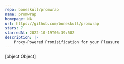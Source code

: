 ```yaml
---
repo: boneskull/promwrap
name: promwrap
homepage: NA
url: https://github.com/boneskull/promwrap
stars: 7
starredAt: 2022-10-19T06:39:58Z
description: |-
    Proxy-Powered Promisification for your Pleasure
---
```


[object Object]
